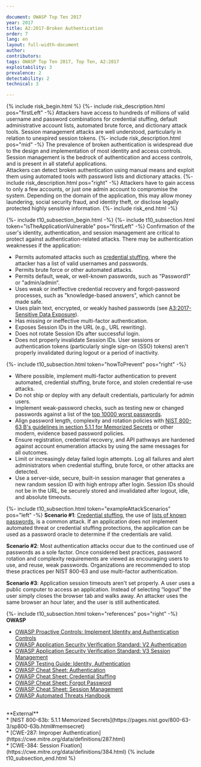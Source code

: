 ```yaml
---

document: OWASP Top Ten 2017
year: 2017
title: A2:2017-Broken Authentication
order: 7
lang: en
layout: full-width-document
author:
contributors:
tags: OWASP Top Ten 2017, Top Ten, A2:2017
exploitability: 3
prevalence: 2
detectability: 2
technical: 3

---
```


{% include risk_begin.html %}
{%- include risk_description.html pos="firstLeft" -%}
Attackers have access to hundreds of millions of valid username and password combinations for credential stuffing, default administrative account lists, automated brute force, and dictionary attack tools. Session management attacks are well understood, particularly in relation to unexpired session tokens.
{%- include risk_description.html pos="mid" -%}
The prevalence of broken authentication is widespread due to the design and implementation of most identity and access controls. Session management is the bedrock of authentication and access controls, and is present in all stateful applications.<br>
Attackers can detect broken authentication using manual means and exploit them using automated tools with password lists and dictionary attacks.
{%- include risk_description.html pos="right" -%}
Attackers have to gain access to only a few accounts, or just one admin account to compromise the system. Depending on the domain of the application, this may allow money laundering, social security fraud, and identity theft, or disclose legally protected highly sensitive information.
{%- include risk_end.html -%}

{%- include t10_subsection_begin.html -%}
{%- include t10_subsection.html token="isTheApplicationVulnerable" pos="firstLeft" -%}
Confirmation of the user's identity, authentication, and session management are critical to protect against authentication-related attacks. There may be authentication weaknesses if the application:<br>
* Permits automated attacks such as [credential stuffing](/www-community/attacks/Credental_stuffing), where the attacker has a list of valid usernames and passwords.<br>
* Permits brute force or other automated attacks.<br>
* Permits default, weak, or well-known passwords, such as "Password1" or "admin/admin“.<br>
* Uses weak or ineffective credential recovery and forgot-password processes, such as "knowledge-based answers", which cannot be made safe.<br>
* Uses plain text, encrypted, or weakly hashed passwords (see [A3:2017-Sensitive Data Exposure](Top_10-2017_A3-Sensitive_Data_Exposure)).<br>
* Has missing or ineffective multi-factor authentication.<br>
* Exposes Session IDs in the URL (e.g., URL rewriting).<br>
* Does not rotate Session IDs after successful login.<br>
* Does not properly invalidate Session IDs. User sessions or authentication tokens (particularly single sign-on (SSO) tokens) aren't properly invalidated during logout or a period of inactivity.

{%- include t10_subsection.html token="howToPrevent" pos="right" -%}
* Where possible, implement multi-factor authentication to prevent automated, credential stuffing, brute force, and stolen credential re-use attacks.<br>
* Do not ship or deploy with any default credentials, particularly for admin users.<br>
* Implement weak-password checks, such as testing new or changed passwords against a list of the [top 10000 worst passwords](https://github.com/danielmiessler/SecLists/tree/master/Passwords).<br>
* Align password length, complexity and rotation policies with [NIST 800-63 B's guidelines in section 5.1.1 for Memorized Secrets](https://pages.nist.gov/800-63-3/sp800-63b.html#memsecret) or other modern, evidence based password policies.<br>
* Ensure registration, credential recovery, and API pathways are hardened against account enumeration attacks by using the same messages for all outcomes.<br>
* Limit or increasingly delay failed login attempts. Log all failures and alert administrators when credential stuffing, brute force, or other attacks are detected.<br>
* Use a server-side, secure, built-in session manager that generates a new random session ID with high entropy after login. Session IDs should not be in the URL, be securely stored and invalidated after logout, idle, and absolute timeouts.

{%- include t10_subsection.html token="exampleAttackScenarios" pos="left" -%}
**Scenario #1**: [Credential stuffing](/www-community/attacks/Credental_stuffing), the use of [lists of known passwords](https://github.com/danielmiessler/SecLists), is a common attack. If an application does not implement automated threat or credential stuffing protections, the application can be used as a password oracle to determine if the credentials are valid.<br>

**Scenario #2**: Most authentication attacks occur due to the continued use of passwords as a sole factor. Once considered best practices, password rotation and complexity requirements are viewed as encouraging users to use, and reuse, weak passwords. Organizations are recommended to stop these practices per NIST 800-63 and use multi-factor authentication.<br>

**Scenario #3**: Application session timeouts aren't set properly. A user uses a public computer to access an application. Instead of selecting “logout” the user simply closes the browser tab and walks away. An attacker uses the same browser an hour later, and the user is still authenticated.

{%- include t10_subsection.html token="references" pos="right" -%}
**OWASP**<br>
* [OWASP Proactive Controls: Implement Identity and Authentication Controls](/www-community/www-project-proactive-controls)<br>
* [OWASP Application Security Verification Standard: V2 Authentication](/www-community/www-project-application-security-verification-standard)<br>
* [OWASP Application Security Verification Standard: V3 Session Management](/www-community/www-project-application-security-verification-standard)<br>
* [OWASP Testing Guide: Identity, Authentication](/www-community/www-project-testing)<br>
* [OWASP Cheat Sheet: Authentication](https://cheatsheetseries.owasp.org/cheatsheets/Authentication_Cheat_Sheet.html)<br>
* [OWASP Cheat Sheet: Credential Stuffing](https://cheatsheetseries.owasp.org/cheatsheets/Credential_Stuffing_Prevention_Cheat_Sheet.html)<br>
* [OWASP Cheat Sheet: Forgot Password](https://cheatsheetseries.owasp.org/cheatsheets/Forgot_Password_Cheat_Sheet.html)<br>
* [OWASP Cheat Sheet: Session Management](https://cheatsheetseries.owasp.org/cheatsheets/Session_Management_Cheat_Sheet.html)<br>
* [OWASP Automated Threats Handbook](/www-community/www-project-automated-threats-to-web-applications)<br>
<br>
**External**<br>
* [NIST 800-63b: 5.1.1 Memorized Secrets](https://pages.nist.gov/800-63-3/sp800-63b.html#memsecret)<br>
* [CWE-287: Improper Authentication](https://cwe.mitre.org/data/definitions/287.html)<br>
* [CWE-384: Session Fixation](https://cwe.mitre.org/data/definitions/384.html)
{% include t10_subsection_end.html %}